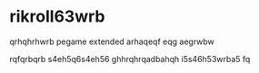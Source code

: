 # rikroll63wrb
qrhqhrhwrb
pegame extended
arhaqeqf
eqg
aegrwbw

rqfqrbqrb
s4eh5q6s4eh56
ghhrqhrqadbahqh
i5s46h53wrba5
fq
